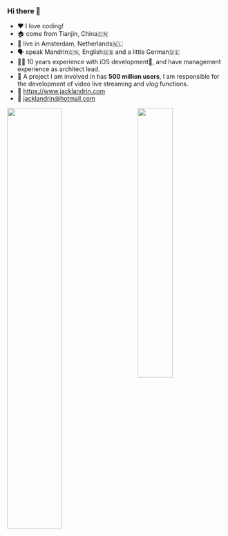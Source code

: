 ### Hi there 👋


* ❤️ I love coding!
* 🏠 come from Tianjin, China🇨🇳
* 📍 live in Amsterdam, Netherlands🇳🇱
* 🗣 speak Mandrin🇨🇳, English🇬🇧 and a little German🇩🇪
* 👨‍💻 10 years experience with iOS development📱, and have management experience as architect lead.
* 👥 A project I am involved in has **500 million users**, I am responsible for the development of video live streaming and vlog functions.
* 📝 https://www.jacklandrin.com
* 📧 jacklandrin@hotmail.com


<img align="left" src='https://github-readme-stats.vercel.app/api?username=jacklandrin&show_icons=true&icon_color=FFAC46&title_color=FFAC46&text_color=718096&bg_color=ffffff&hide_title=false' width="50%"/>

<img align="right" src="https://github-readme-stats.vercel.app/api/top-langs/?username=jacklandrin&hide=CSS,shell" width="40%"/>
